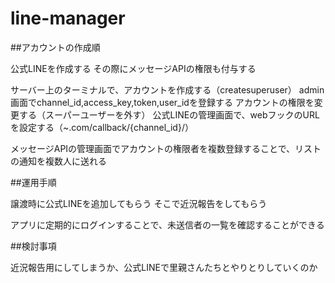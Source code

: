 # line-manager

##アカウントの作成順

公式LINEを作成する
その際にメッセージAPIの権限も付与する

サーバー上のターミナルで、アカウントを作成する（createsuperuser）
admin画面でchannel_id,access_key,token,user_idを登録する
アカウントの権限を変更する（スーパーユーザーを外す）
公式LINEの管理画面で、webフックのURLを設定する（~.com/callback/{channel_id}/）

メッセージAPIの管理画面でアカウントの権限者を複数登録することで、リストの通知を複数人に送れる

##運用手順

譲渡時に公式LINEを追加してもらう
そこで近況報告をしてもらう

アプリに定期的にログインすることで、未送信者の一覧を確認することができる

##検討事項

近況報告用にしてしまうか、公式LINEで里親さんたちとやりとりしていくのか